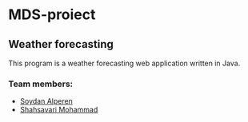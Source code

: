 # MDS-proiect
## Weather forecasting

This program is a weather forecasting web application written in Java.

### Team members:
- [Soydan Alperen](https://github.com/soydan7419/Weather.git)
- [Shahsavari Mohammad](https://github.com/MohammadShahsavarii/MDS-proiect.git)

